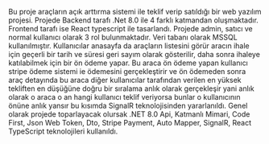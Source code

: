 Bu proje araçların açık arttırma sistemi ile teklif verip satıldığı bir web yazılım projesi. Projede Backend tarafı .Net 8.0 ile 4 farklı katmandan oluşmaktadır. Frontend tarafı ise React typescript ile tasarlandı. Projede admin, satıcı ve normal kullanıcı olarak 3 rol bulunmaktadır. Veri tabanı olarak MSSQL kullanılmıştır. Kullanıcılar anasayfa da araçların listesini görür aracın ihale için geçerli bir tarih ve süresi geri sayım olarak gösterilir,  daha sonra ihaleye katılabilmek için bir ön ödeme yapar.  Bu araca ön ödeme yapan kullanıcı stripe ödeme sistemi ie ödemesini gerçekleştirir ve ön ödemeden sonra araç detayında bu araca diğer kullanıcılar tarafından verilen en yüksek tekliften en düşüğüne doğru bir sıralama anlık olarak gerçekleşir yani anlık olarak o araca o an hangi kullanıcı teklif veriyorsa bunlar o kullanıcının önüne anlık yansır bu kısımda SignalR teknolojisinden yararlanıldı. Genel olarak projede toparlayacak olursak .NET 8.0 Api, Katmanlı Mimari, Code First, Json Web Token, Dto, Stripe Payment, Auto Mapper, SignalR, React TypeScript teknolojileri kullanıldı.